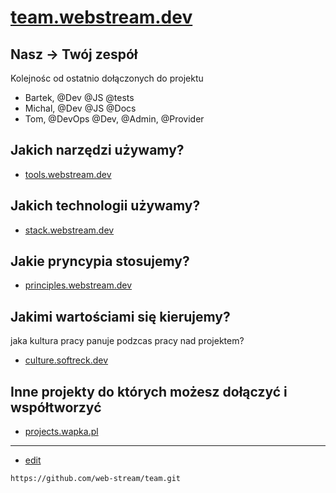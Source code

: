 # [team.webstream.dev](https://team.webstream.dev/)


## Nasz -> Twój zespół

Kolejnośc od ostatnio dołączonych do projektu

+ Bartek, @Dev @JS @tests
+ Michal, @Dev @JS @Docs
+ Tom, @DevOps @Dev, @Admin, @Provider



## Jakich narzędzi używamy?
+ [tools.webstream.dev](https://tools.webstream.dev/)


## Jakich technologii używamy?
+ [stack.webstream.dev](https://stack.webstream.dev/)


## Jakie pryncypia stosujemy?
+ [principles.webstream.dev](https://principles.webstream.dev/)


## Jakimi wartościami się kierujemy?
jaka kultura pracy panuje podzcas pracy nad projektem?
+ [culture.softreck.dev](https://culture.softreck.dev/)


## Inne projekty do których możesz dołączyć i współtworzyć
+ [projects.wapka.pl](https://projects.wapka.pl/)

---
+ [edit](https://github.com/web-stream/team/edit/main/README.md)

```
https://github.com/web-stream/team.git
```
